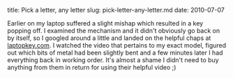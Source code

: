 title: Pick a letter, any letter
slug: pick-letter-any-letter.md
date: 2010-07-07


Earlier on my laptop suffered a slight mishap which resulted in a key popping off. I examined the mechanism and it didn't obviously go back on by itself, so I googled around a little and landed on the helpful chaps at [laptopkey.com](http://www.laptopkey.com/installation_guides.php). I watched the video that pertains to my exact model, figured out which bits of metal had been slightly bent and a few minutes later I had everything back in working order.
It's almost a shame I didn't need to buy anything from them in return for using their helpful video ;)